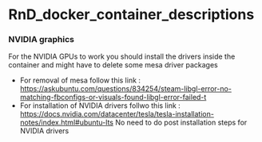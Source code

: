 # RnD_docker_container_descriptions

### NVIDIA graphics 
For the NVIDIA GPUs to work you should install the drivers inside the container and might have to delete some mesa driver packages

- For removal of mesa follow this link : https://askubuntu.com/questions/834254/steam-libgl-error-no-matching-fbconfigs-or-visuals-found-libgl-error-failed-t
- For installation of NVIDIA drivers follwo this link : https://docs.nvidia.com/datacenter/tesla/tesla-installation-notes/index.html#ubuntu-lts
  No need to do post installation steps for NVIDIA drivers
